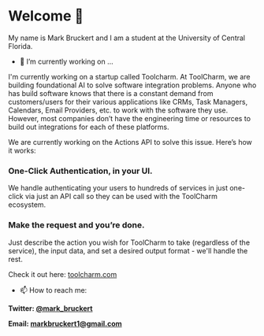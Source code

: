 # Welcome 👋
My name is Mark Bruckert and I am a student at the University of Central Florida. 

- 🔭 I’m currently working on ...

I'm currently working on a startup called Toolcharm. At ToolCharm, we are building foundational AI to solve software integration problems. Anyone who has build software knows that there is a constant demand from customers/users for their various applications like CRMs, Task Managers, Calendars, Email Providers, etc. to work with the software they use. However, most companies don’t have the engineering time or resources to build out integrations for each of these platforms.

We are currently working on the Actions API to solve this issue. Here’s how it works:

### **One-Click Authentication, in your UI.**

We handle authenticating your users to hundreds of services in just one-click via just an API call so they can be used with the ToolCharm ecosystem.

### **Make the request and you’re done.**

Just describe the action you wish for ToolCharm to take (regardless of the service), the input data, and set a desired output format - we'll handle the rest.

Check it out here: [toolcharm.com](https://toolcharm.com)



- 📫 How to reach me: 

**Twitter: [@mark_bruckert](https://twitter.com/Mark_Bruckert)**

**Email: markbruckert1@gmail.com**
